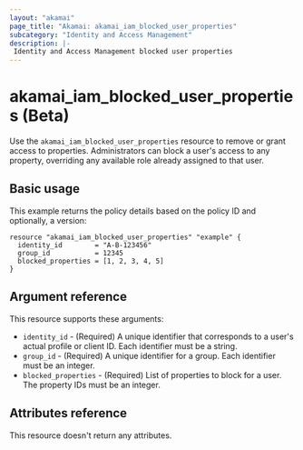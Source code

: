 ```yaml
---
layout: "akamai"
page_title: "Akamai: akamai_iam_blocked_user_properties"
subcategory: "Identity and Access Management"
description: |-
 Identity and Access Management blocked user properties
---
```


# akamai_iam_blocked_user_properties (Beta)

Use the `akamai_iam_blocked_user_properties` resource to remove or grant access to properties. Administrators can block a user's access to any property, overriding any available role already assigned to that user.

## Basic usage

This example returns the policy details based on the policy ID and optionally, a version:

```hcl
resource "akamai_iam_blocked_user_properties" "example" {
  identity_id        = "A-B-123456"
  group_id           = 12345
  blocked_properties = [1, 2, 3, 4, 5]
}
```

## Argument reference

This resource supports these arguments:

* `identity_id` - (Required) A unique identifier that corresponds to a user's actual profile or client ID. Each identifier must be a string.
* `group_id` - (Required) A unique identifier for a group. Each identifier must be an integer.
* `blocked_properties` - (Required) List of properties to block for a user. The property IDs must be an integer. 


## Attributes reference

This resource doesn't return any attributes.
